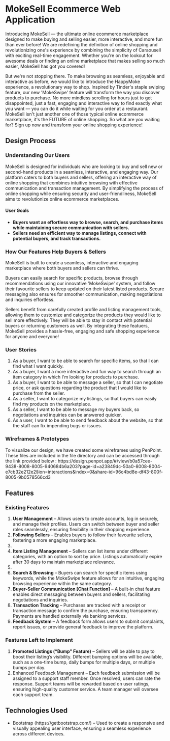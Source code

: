 <h1>
  <strong>MokeSell Ecommerce Web Application</strong>
</h1>

<p>
Introducing MokeSell — the ultimate online ecommerce marketplace designed to make buying and selling easier, more interactive, and more fun than ever before! We are redefining the definition of online shopping and revolutionizing one's experience by combining the simplicity of Caraousell with exciting real-time engagement. Whether you're on the lookout for awesome deals or finding an online marketplace that makes selling so much easier, MokeSell has got you covered! 

But we're not stopping there. To make browsing as seamless, enjoyable and interactive as before, we would like to introduce the HappyMoke experience, a revolutionary way to shop. Inspired by Tinder's staple swiping feature, our new 'MokeSwipe' feature will transform the way you discover products to purchase. No more mindless scrolling for hours just to get disappointed, just a fast, engaging and interactive way to find exactly what you want — you can do it while waiting for you order at a restaurant. MokeSell isn't just another one of those typical online ecommerce marketplace, it's the FUTURE of online shopping. So what are you waiting for? Sign up now and transform your online shopping experience!
</p>

<h2>
  <strong>Design Process</strong>
</h2>

<h3>
  <strong>Understanding Our Users</strong>
</h3>

<p> 
MokeSell is designed for individuals who are looking to buy and sell new or second-hand products in a seamless, interactive, and engaging way. Our platform caters to both buyers and sellers, offering an interactive way of online shopping that combines intuitive browsing with effective communication and transaction management. By simplifying the process of online shopping while ensuring security and user-friendliness, MokeSell aims to revolutionize online ecommerce marketplaces. 
<p>

<h4>
  <strong>User Goals</strong>
<h4>

<ul>
  <li>
    <strong>Buyers</strong> want an effortless way to browse, search, and purchase items while maintaining secure communication with sellers.
  </li>
  <li>
    <strong>Sellers</strong> need an efficient way to manage listings, connect with potential buyers, and track transactions.
  </li>
</ul>

<h3>
  <strong>How Our Features Help Buyers & Sellers</strong>
</h3>

<p>
MokeSell is built to create a seamless, interactive and engaging marketplace where both buyers and sellers can thrive.

Buyers can easily search for specific products, browse through recommendations using our innovative 'MokeSwipe' system, and follow their favourite sellers to keep updated on their latest listed products. Secure messaging also ensures for smoother communication, making negotiations and inquiries effortless. 

Sellers benefit from carefully created profile and listing management tools, allowing them to customize and categorize the products they would like to sell more effectively. They will be able to stay in contact with potential buyers or returning customers as well. By integrating these featuers, MokeSell provides a hassle-free, engaging and safe shopping experience for anyone and everyone! 
<p>

<h3>
  <strong>User Stories</strong>
</h3>

<ol>
  <li> As a buyer, I want to be able to search for specific items, so that I can find what I want quickly.</li>
  <li> As a buyer, I want a more interactive and fun way to search through an item category in which I'm looking for products to purchase.</li>
  <li> As a buyer, I want to be able to message a seller, so that I can negotiate price, or ask questions regarding the product that I would like to purchase from the seller.</li>
  <li> As a seller, I want to categorize my listings, so that buyers can easily find my products on the marketplace.</li>
  <li> As a seller, I want to be able to message my buyers back, so negotiations and inquiries can be answered quicker.</li>
  <li> As a user, I want to be able to send feedback about the website, so that the staff can fix impending bugs or issues.</li>
</ol>

<h3>
  <strong>Wireframes & Prototypes</strong>
</h3>

<p>
To visualize our design, we have created some wireframes using PenPoint. These files are included in the file directory and can be accessed through the link provided below : 
  https://design.penpot.app/#/view/b0a57cee-9438-8008-8005-940684b6a203?page-id=a23849dc-50a0-8008-8004-e7cb32e212e2&section=interactions&index=0&share-id=96c4bd8e-df43-800f-8005-9b0578566cd3
</p>

<h2>
  <strong>Features</strong>
</h2>

<h3>
  <strong>Existing Features</strong>
</h3>

<ol>
  <li> 
  <strong>User Management</strong> – Allows users to create accounts, log in securely, and manage their profiles. Users can switch between buyer and seller roles seamlessly, ensuring flexibility in their shopping experience.
  </li>

  <li> 
  <strong>Following Sellers</strong> – Enables buyers to follow their favourite sellers, fostering a more engaging marketplace.
  <li>

  <li>
  <strong>Item Listing Management</strong> – Sellers can list items under different categories, with an option to sort by price. Listings automatically expire after 30 days to maintain marketplace relevance.
  <li>

  <li>
  <strong>Search & Browsing</strong> – Buyers can search for specific items using keywords, while the MokeSwipe feature allows for an intuitive, engaging browsing experience within the same category.
  </li>

  <li>
  <strong>Buyer-Seller Communication [Chat Function]</strong> – A built-in chat feature enables direct messaging between buyers and sellers, facilitating negotiations and inquiries.
  </li>

  <li>
  <strong>Transaction Tracking</strong> – Purchases are tracked with a receipt or transaction message to confirm the purchase, ensuring transparency. Payments are handled externally via banking services.
  </li>

  <li>
  <strong>Feedback System</strong> – A feedback form allows users to submit complaints, report issues, or provide general feedback to improve the platform.
  </li>
</ol>

<h3>
  <strong>Features Left to Implement</strong>
</h3>

<ol>
  <li>
    <strong>Promoted Listings (“Bump” Feature)</strong> – Sellers will be able to pay to boost their listing’s visibility. Different bumping options will be available, such as a one-time bump, daily bumps for multiple days, or multiple bumps per day.
  </li>

  <li>
    </strong>Enhanced Feedback Management</strong> – Each feedback submission will be assigned to a support staff member. Once resolved, users can rate the response. Support teams will be rewarded based on user ratings, ensuring high-quality customer service. A team manager will oversee each support team.
  </li>
</ol>

<h2>
  <strong>Technologies Used</strong>
</h2>

<ul>
  <li> Bootstrap (https://getbootstrap.com/) – Used to create a responsive and visually appealing user interface, ensuring a seamless experience across different devices. 
  </li>
<ul>

